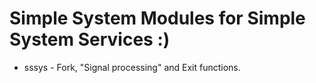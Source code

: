# Simple System Modules for Simple System Services :)

* sssys - Fork, "Signal processing" and Exit functions.

